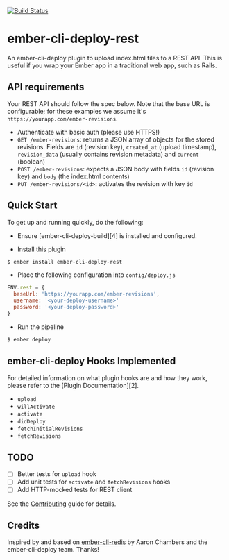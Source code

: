 [![Build Status](https://travis-ci.org/customerio/ember-cli-deploy-rest.svg?branch=master)](https://travis-ci.org/customerio/ember-cli-deploy-rest)

# ember-cli-deploy-rest

An ember-cli-deploy plugin to upload index.html files to a REST API. This is useful if you wrap your Ember app in a traditional web app, such as Rails.

## API requirements

Your REST API should follow the spec below. Note that the base URL is configurable; for these examples we assume it's `https://yourapp.com/ember-revisions`.

- Authenticate with basic auth (please use HTTPS!)
- `GET /ember-revisions`: returns a JSON array of objects for the stored revisions. Fields are `id` (revision key), `created_at` (upload timestamp), `revision_data` (usually contains revision metadata) and `current` (boolean)
- `POST /ember-revisions`: expects a JSON body with fields `id` (revision key) and `body` (the index.html contents)
- `PUT /ember-revisions/<id>`: activates the revision with key `id`

## Quick Start

To get up and running quickly, do the following:

- Ensure [ember-cli-deploy-build][4] is installed and configured.

- Install this plugin

```bash
$ ember install ember-cli-deploy-rest
```

- Place the following configuration into `config/deploy.js`

```javascript
ENV.rest = {
  baseUrl: 'https://yourapp.com/ember-revisions',
  username: '<your-deploy-username>'
  password: '<your-deploy-password>'
}
```

- Run the pipeline

```bash
$ ember deploy
```

## ember-cli-deploy Hooks Implemented

For detailed information on what plugin hooks are and how they work, please refer to the [Plugin Documentation][2].

- `upload`
- `willActivate`
- `activate`
- `didDeploy`
- `fetchInitialRevisions`
- `fetchRevisions`

## TODO

- [ ] Better tests for `upload` hook
- [ ] Add unit tests for `activate` and `fetchRevisions` hooks
- [ ] Add HTTP-mocked tests for REST client

See the [Contributing](CONTRIBUTING.md) guide for details.

## Credits

Inspired by and based on [ember-cli-redis](https://github.com/ember-cli-deploy/ember-cli-deploy-redis) by Aaron Chambers and the ember-cli-deploy team. Thanks!
